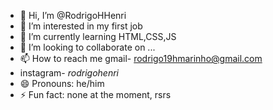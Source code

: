- 👋 Hi, I’m @RodrigoHHenri
- 👀 I’m interested in my first job
- 🌱 I’m currently learning HTML,CSS,JS
- 💞️ I’m looking to collaborate on ...
- 📫 How to reach me gmail- rodrigo19hmarinho@gmail.com
- instagram- _rodrigohenri_
- 😄 Pronouns: he/him
- ⚡ Fun fact: none at the moment, rsrs

<!---
RodrigoHHenri/RodrigoHHenri is a ✨ special ✨ repository because its `README.md` (this file) appears on your GitHub profile.
You can click the Preview link to take a look at your changes.
--->
